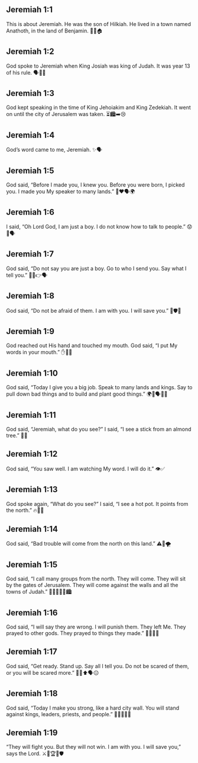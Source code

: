 ## Jeremiah 1:1
This is about Jeremiah. He was the son of Hilkiah. He lived in a town named Anathoth, in the land of Benjamin. 📖👦🏠
## Jeremiah 1:2
God spoke to Jeremiah when King Josiah was king of Judah. It was year 13 of his rule. 🗣️👑📅
## Jeremiah 1:3
God kept speaking in the time of King Jehoiakim and King Zedekiah. It went on until the city of Jerusalem was taken. ⏳🏙️➡️😢
## Jeremiah 1:4
God’s word came to me, Jeremiah. ✨🗣️
## Jeremiah 1:5
God said, “Before I made you, I knew you. Before you were born, I picked you. I made you My speaker to many lands.” 👶❤️🗣️🌍
## Jeremiah 1:6
I said, “Oh Lord God, I am just a boy. I do not know how to talk to people.” 😟👦🗣️
## Jeremiah 1:7
God said, “Do not say you are just a boy. Go to who I send you. Say what I tell you.” 🚶‍♂️👉🗣️
## Jeremiah 1:8
God said, “Do not be afraid of them. I am with you. I will save you.” 💪🛡️🤝
## Jeremiah 1:9
God reached out His hand and touched my mouth. God said, “I put My words in your mouth.” ✋👄✨
## Jeremiah 1:10
God said, “Today I give you a big job. Speak to many lands and kings. Say to pull down bad things and to build and plant good things.” 🌍👑🗣️🧱🌱
## Jeremiah 1:11
God said, “Jeremiah, what do you see?” I said, “I see a stick from an almond tree.” 👀🌿
## Jeremiah 1:12
God said, “You saw well. I am watching My word. I will do it.” 👁️✅
## Jeremiah 1:13
God spoke again, “What do you see?” I said, “I see a hot pot. It points from the north.” 🔥🍲🧭
## Jeremiah 1:14
God said, “Bad trouble will come from the north on this land.” ⚠️🧭🌪️
## Jeremiah 1:15
God said, “I call many groups from the north. They will come. They will sit by the gates of Jerusalem. They will come against the walls and all the towns of Judah.” 🧑‍🤝‍🧑🧭🚪🏙️
## Jeremiah 1:16
God said, “I will say they are wrong. I will punish them. They left Me. They prayed to other gods. They prayed to things they made.” 🚫🙏🗿🔥
## Jeremiah 1:17
God said, “Get ready. Stand up. Say all I tell you. Do not be scared of them, or you will be scared more.” 🧍‍♂️⬆️🗣️😐
## Jeremiah 1:18
God said, “Today I make you strong, like a hard city wall. You will stand against kings, leaders, priests, and people.” 🧱🏰💪👑👥
## Jeremiah 1:19
“They will fight you. But they will not win. I am with you. I will save you,” says the Lord. ⚔️🚫🏆🤝🛡️
